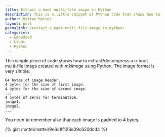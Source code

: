 ```yaml
---
title: Extract u-boot multi-file image in Python
description: This is a little snippet of Python code that shows how to extract images from multi-file u-boot image
author: Matteo Mattei
layout: post
permalink: /extract-u-boot-multi-file-image-in-python/
categories:
  - Embedded
  - Linux
  - Python
---
```

This simple piece of code shows how to extract/decompress a u-boot multi-file image created with *mkimage* using Python. The image format is very simple:

```
64 bytes of image header.
4 bytes for the size of first image.
4 bytes for the size of second image.
...
4 bytes of zeros for termination.
image1.
image2.
...
```

You need to remember also that each image is padded to 4 bytes.

{% gist matteomattei/9e6c8f123e39c620dcd4 %}
